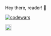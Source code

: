 Hey there, reader! 👋

[![codewars](https://www.codewars.com/users/2Grey/badges/micro)](https://www.codewars.com/users/2Grey)

<a href="https://exercism.io/profiles/2Grey"><img src="https://assets.exercism.io/assets/logo-white-e3be059a4bfc4bf65f196a12105e9cff389b5a67f2065a0862d4ff6153571ef5.png" height="20"/></a>
